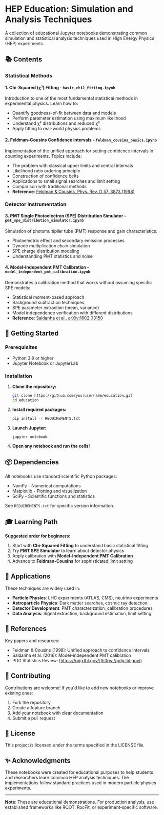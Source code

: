 # HEP Education: Simulation and Analysis Techniques

A collection of educational Jupyter notebooks demonstrating common simulation and statistical analysis techniques used in High Energy Physics (HEP) experiments.

## 📚 Contents

### Statistical Methods

#### 1. **Chi-Squared (χ²) Fitting** - `basic_chi2_fitting.ipynb`
Introduction to one of the most fundamental statistical methods in experimental physics. Learn how to:
- Quantify goodness-of-fit between data and models
- Perform parameter estimation using maximum likelihood
- Understand χ² distributions and reduced χ²
- Apply fitting to real-world physics problems

#### 2. **Feldman-Cousins Confidence Intervals** - `feldman_cousins_basics.ipynb`
Implementation of the unified approach for setting confidence intervals in counting experiments. Topics include:
- The problem with classical upper limits and central intervals
- Likelihood ratio ordering principle
- Construction of confidence belts
- Applications to small signal searches and limit setting
- Comparison with traditional methods
- **Reference**: [Feldman & Cousins, Phys. Rev. D 57, 3873 (1998)](https://arxiv.org/abs/physics/9711021)

### Detector Instrumentation

#### 3. **PMT Single Photoelectron (SPE) Distribution Simulator** - `pmt_spe_distribution_simulator.ipynb`
Simulation of photomultiplier tube (PMT) response and gain characteristics:
- Photoelectric effect and secondary emission processes
- Dynode multiplication chain simulation
- SPE charge distribution modeling
- Understanding PMT statistics and noise

#### 4. **Model-Independent PMT Calibration** - `model_independent_pmt_calibration.ipynb`
Demonstrates a calibration method that works without assuming specific SPE models:
- Statistical moment-based approach
- Background subtraction techniques
- SPE parameter extraction (mean, variance)
- Model independence verification with different distributions
- **Reference**: [Saldanha et al., arXiv:1602.03150](https://arxiv.org/abs/1602.03150)

## 🚀 Getting Started

### Prerequisites

- Python 3.8 or higher
- Jupyter Notebook or JupyterLab

### Installation

1. **Clone the repository:**
   ```bash
   git clone https://github.com/yourusername/education.git
   cd education
   ```

2. **Install required packages:**
   ```bash
   pip install -r REQUIREMENTS.txt
   ```

3. **Launch Jupyter:**
   ```bash
   jupyter notebook
   ```

4. **Open any notebook and run the cells!**

## 📦 Dependencies

All notebooks use standard scientific Python packages:
- NumPy - Numerical computations
- Matplotlib - Plotting and visualization
- SciPy - Scientific functions and statistics

See `REQUIREMENTS.txt` for specific version information.

## 🎓 Learning Path

**Suggested order for beginners:**

1. Start with **Chi-Squared Fitting** to understand basic statistical fitting
2. Try **PMT SPE Simulator** to learn about detector physics
3. Apply calibration with **Model-Independent PMT Calibration**
4. Advance to **Feldman-Cousins** for sophisticated limit setting

## 🔬 Applications

These techniques are widely used in:
- **Particle Physics**: LHC experiments (ATLAS, CMS), neutrino experiments
- **Astroparticle Physics**: Dark matter searches, cosmic ray detection
- **Detector Development**: PMT characterization, calibration procedures
- **Data Analysis**: Signal extraction, background estimation, limit setting

## 📖 References

Key papers and resources:
- Feldman & Cousins (1998): Unified approach to confidence intervals
- Saldanha et al. (2016): Model-independent PMT calibration
- PDG Statistics Review: [https://pdg.lbl.gov/](https://pdg.lbl.gov/)

## 🤝 Contributing

Contributions are welcome! If you'd like to add new notebooks or improve existing ones:
1. Fork the repository
2. Create a feature branch
3. Add your notebook with clear documentation
4. Submit a pull request

## 📝 License

This project is licensed under the terms specified in the LICENSE file.

## ✨ Acknowledgments

These notebooks were created for educational purposes to help students and researchers learn common HEP analysis techniques. The implementations follow standard practices used in modern particle physics experiments.

---

**Note**: These are educational demonstrations. For production analysis, use established frameworks like ROOT, RooFit, or experiment-specific software.